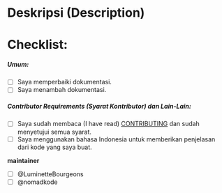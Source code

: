 # Deskripsi (Description)
<!-- Deskripsikan tentang perubahan yang kamu berikan. -->


# Checklist:
##### Umum:
- [ ] Saya memperbaiki dokumentasi.
- [ ] Saya menambah dokumentasi.

##### Contributor Requirements (Syarat Kontributor) dan Lain-Lain:
 - [ ] Saya sudah membaca (I have read) [CONTRIBUTING](https://github.com/bellshade/Git/blob/main/CONTRIBUTING.md) dan sudah menyetujui semua syarat.
 - [ ] Saya menggunakan bahasa Indonesia untuk memberikan penjelasan dari kode yang saya buat.

**maintainer**
- [ ] @LuminetteBourgeons
- [ ] @nomadkode
